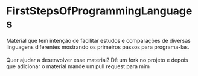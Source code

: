 # FirstStepsOfProgrammingLanguages
Material que tem intenção de facilitar estudos e comparações de diversas linguagens diferentes mostrando os primeiros passos para programa-las.
<br><br>
Quer ajudar a desenvolver esse material? Dê um fork no projeto e depois que adicionar o material mande um pull request para mim
